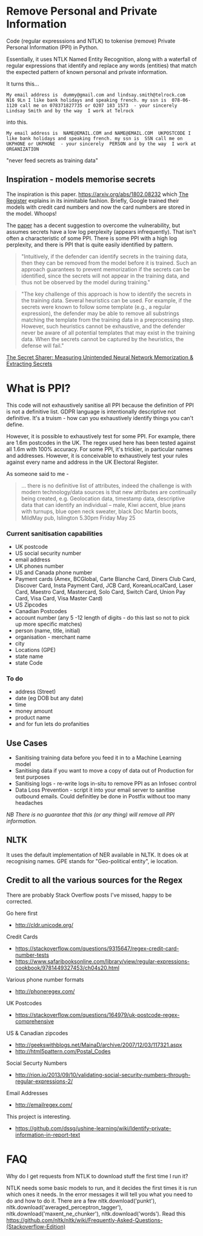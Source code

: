 # Remove Personal and Private Information

Code (regular expresssions and NTLK) to tokenise (remove) Private Personal Information (PPI) in Python. 


Essentially, it uses NTLK Named Entity Recognition, along with a waterfall of regular expressions that identify and replace any words (entities) that match the expected pattern of known personal and private information.

It turns this...

`My email address is  dummy@gmail.com and lindsay.smith@telrock.com  N16 9Ln I like bank holidays and speaking french. my ssn is  078-06-1120 call me on 078371827735 or 0207 183 1573  - your sincerely  Lindsay Smith and by the way  I work at Telrock`

into this.

`My email address is  NAME@EMAIL.COM and NAME@EMAIL.COM  UKPOSTCODE I like bank holidays and speaking french. my ssn is  SSN call me on UKPHONE or UKPHONE  - your sincerely  PERSON and by the way  I work at ORGANIZATION`

"never feed secrets as training data"

## Inspiration - models memorise secrets 

The inspiration is this paper. https://arxiv.org/abs/1802.08232  which [The Register](https://www.theregister.co.uk/2018/03/02/secrets_fed_into_ai_models_as_training_data_can_be_stolen/) explains in its inimitable fashion.  Briefly, Google trained their models with credit card numbers and now the card numbers are stored in the model. Whoops!

The [paper](https://arxiv.org/abs/1802.08232) has a decent suggestion to overcome the vulnerability, but assumes secrets have a low log perplexity (appears infrequently). That isn't often a characteristic of some PPI.  There is some PPI with a high log perplexity, and there is PPI that is quite easily identified by pattern.  

>"Intuitively, if the defender can identify secrets in the training data, then they can be removed from the model before it is trained. Such an approach guarantees to prevent memorization if the secrets can be identified, since the secrets will not appear in the training data, and thus not be observed by the model during training."

>"The key challenge of this approach is how to identify the secrets in the training data. Several heuristics can be used. For example, if the secrets were known to follow some template (e.g., a regular expression), the defender may be able to remove all substrings matching the template from the training data in a preprocessing step. However, such heuristics cannot be exhaustive, and the defender never be aware of all potential templates that may exist in the training data. When the secrets cannot be captured by the heuristics, the defense will fail."

[The Secret Sharer: Measuring Unintended Neural Network Memorization & Extracting Secrets](https://arxiv.org/abs/1802.08232)

# What is PPI?

This code will not exhaustively sanitise all PPI because the definition of PPI is not a definitive list. GDPR language is intentionally descriptive not definitive. It's a truism - how can you exhaustively identify things you can't define.

However, it is possible to exhaustively test for some PPI. For example, there are 1.6m postcodes in the UK. The regex used here has been tested against all 1.6m with 100% accuracy. For some PPI, it's trickier, in particular names and addresses. However, it is conceivable to exhaustively test your rules against every name and address in the UK Electoral Register.

As someone said to me -

>... there is no definitive list of attributes, indeed the challenge is with modern technology/data sources is that new attributes are continually being created, e.g. Geolocation data, timestamp data, descriptive data that can identify an individual – male, Kiwi accent, blue jeans with turnups, blue open neck sweater, black Doc Martin boots, MildMay pub, Islington 5.30pm Friday May 25

### Current sanitisation capabilities 

  * UK postcode
  * US social security number
  * email address
  * UK phones number
  * US and Canada phone number
  * Payment cards (Amex, BCGlobal, Carte Blanche Card, Diners Club Card, Discover Card, Insta Payment Card, JCB Card, KoreanLocalCard, Laser Card, Maestro Card, Mastercard, Solo Card, Switch Card, Union Pay Card, Visa Card, Visa Master Card)
  * US Zipcodes
  * Canadian Postcodes
  * account number (any 5 -12 length of digits - do this last so not to pick up more specific matches)
  * person (name, title, initial)
  * organisation - merchant name
  * city
  * Locations (GPE)
  * state name
  * state Code
  
### To do 

  * address (Street)
  * date (eg DOB but any date)
  * time
  * money amount
  * product name
  * and for fun lets do profanities

## Use Cases

* Sanitising training data before you feed it in to a Machine Learning model
* Sanitising data if you want to move a copy of data out of Production for test purposes
* Sanitising logs - re-write logs in-situ to remove PPI as an Infosec control 
* Data Loss Prevention - script it into your email server to sanitise outbound emails. Could definitley be done in Postfix without too many headaches

_NB There is no guarantee that this (or any thing) will remove all PPI information._

## NLTK 
It uses the default implementation of NER available in NLTK. It does ok at recognising names. GPE stands for "Geo-political entity", ie location.

## Credit to all the various sources for the Regex

There are probably Stack Overflow posts I've missed, happy to be corrected.

Go here first
 * http://cldr.unicode.org/

Credit Cards
* https://stackoverflow.com/questions/9315647/regex-credit-card-number-tests
* https://www.safaribooksonline.com/library/view/regular-expressions-cookbook/9781449327453/ch04s20.html

Various phone number formats
* http://phoneregex.com/

UK Postcodes
* https://stackoverflow.com/questions/164979/uk-postcode-regex-comprehensive

US & Canadian zipcodes
* http://geekswithblogs.net/MainaD/archive/2007/12/03/117321.aspx
* http://html5pattern.com/Postal_Codes

Social Securty Numbers
* http://rion.io/2013/09/10/validating-social-security-numbers-through-regular-expressions-2/

Email Addresses
* http://emailregex.com/

This project is interesting.
* https://github.com/dssg/ushine-learning/wiki/Identify-private-information-in-report-text

# FAQ

Why do I get requests from NTLK to download stuff the first time I run it?

NTLK needs some basic models to run, and it decides the first times it is run which ones it needs. In the error messages it will tell you what you need to do and how to do it. There are a few nltk.download('punkt'), nltk.download('averaged_perceptron_tagger'), nltk.download('maxent_ne_chunker'), nltk.download('words'). Read this https://github.com/nltk/nltk/wiki/Frequently-Asked-Questions-(Stackoverflow-Edition)

